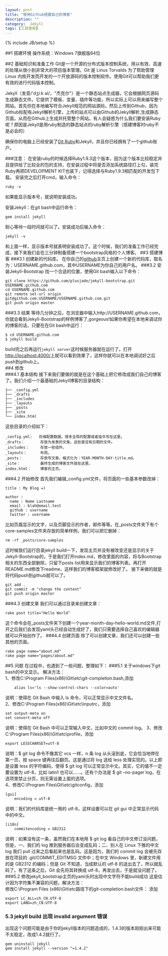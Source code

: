 ```yaml
---
layout: post
title: "使用Github搭建自己的博客"
description: ""
category:  Jekyll
tags: [工具使用]
---
```

{% include JB/setup %}


##1 搭建环境
操作系统：Windows 7旗舰版64位

##2 基础知识和准备工作
Git是一个开源的分布式版本控制系统，用以有效、高速的处理从很小到非常大的项目版本管理。Git 是 Linus Torvalds 为了帮助管理 Linux 内核开发而开发的一个开放源码的版本控制软件。使用Git可以帮助我们更有效的进行代码版本控制。

Jekyll（发音/'dʒiːk əl/，"杰克尔"）是一个静态站点生成器，它会根据网页源码生成静态文件。它提供了模板、变量、插件等功能，所以实际上可以用来编写整个网站。首先你在本地编写符合Jekyll规范的网站源码，然后上传到Github，因为Github标配有Jekyll解析引擎，上传的站点可以由Github的Jekyll解析,生成静态页面，从而在Github上生成并托管整个网站。有人会疑惑为什么我们要安装Ruby呢？原因是Jekyll是用ruby制造的静态站点的ruby解析引擎（搭建博客时ruby不是必会的）

确保你的电脑上已经安装了[Git](http://msysgit.github.io/ "msysGit"),[Ruby](http://rubyinstaller.org/downloads/ "Ruby Installer")和Jekyll，并且你已经拥有了一个github账户。   

###注意：
在安装ruby的时候选择Ruby1.9.3这个版本，因为这个版本比较稳定并且提供给了比较全的包的支持，在安装过程中将是否添加系统路径打上勾，装完Ruby再把DEVELOPMENT KIT也装下，记得选择与Ruby1.9.3相匹配的开发包下载。
安装完之后打开cmd，输入命令：

    ruby -v
如果能显示版本号，就说明安装成功。

安装Jekyll：在git bash中运行命令：

    gem install jekyll
耐心等待一段时间就可以了。安装成功后输入命令：

    jekyll -v
和上面一样，显示版本号就表明安装成功了。这个时候，我们的准备工作已经完成，接下来我们会在三分钟制备搭建一个bootstrap风格的个人博客。
##3 搭建博客
###3.1 创建新的代码库。 
在你自己的[github](https://github.com "Github")主页上创建一个新的代码库，取名为：USERNAME.github.com，其中USERNAME为你自己的用户名。
###3.2 安装Jekyll-Bootstrap
找一个合适的位置，使用Git bash输入以下命令：

    git clone https://github.com/plusjade/jekyll-bootstrap.git USERNAME.github.com
    cd USERNAME.github.com
    git remote set-url origin git@github.com:USERNAME/USERNAME.github.com.git
    git push origin master
###3.3 结果
等待几分钟之后，在浏览器中输入http://USERNAME.github.com，你就会看到Jekyll-Bootstrap的样例博客了,gorgeous!如果你希望在本地来调试你的博客的话，只要在在Git bash中运行：

    $ cd USERNAME.github.com 
    $ jekyll build
build完之后再运行`jekyll server`这时候服务器就在运行了。打开[http://localhost:4000/](http://localhost:4000/)上就可以看到效果了，这样你就可以在本地调试好之后push到github上。  
##4 修改  
###4.1 基本结构
接下来我们要做的就是在这个基础上把它修改成我们自己的博客了。我们介绍一个最基础的Jekyll博客的目录结构：     
    
    ├── _config.yml
    ├── _drafts
    ├── _includes
    ├── _layouts
    ├── _posts
    ├── _site
    └── index.html
这些目录的介绍如下：  

    _config.yml:   存储配置数据。很多全局的配置或者指令写在这里。  
    _drafts：	   存放为发表的文章。这些是没有日期的文件。  
    _includes：	   存放一些组件。  
    _layouts：	   布局。  
    _posts：	       存放写文章，格式化为：YEAR-MONTH-DAY-title.md。  
    _site：	       最终生成的博客文件就在这里。  
    index.html：	   博客的主页。  
  

###4.2 开始修改
首先我们编辑_config.yml文件，将页面的一些基本参数改掉：

    title : My Blog =)
    
    author :
      name : Name Lastname
      email : blah@email.test
      github : username
      twitter : username

比如页眉显示的文字，以及页脚显示的作者，邮件等等。在_posts文件夹下有个core-samples文件夹存放的简单样例，我们可以把它删掉：

    rm -rf _posts/core-samples
这时候我们运行目录jekyll build一下，发现主页并没有被改变还是显示的关于Jekyll-Bootstrap的，于是我们打开index.md，修改里面的内容，将与Bootstrap相关的东西全部删除，只留下posts list用来显示我们的博客列表。再打开README.md修改下readme，这样我们的博客框架就修改好了。
接下来做的就是将代码push到github就可以了。

    git add .
    git commit -m "change the content"
    git push origin master
###4.3 创建文章
我们可以通过目录来创建文章：

    rake post title="Hello World"
这个命令会在_posts文件夹下创建一个year-month-day-hello-world.md文件,打开之后我们会发现yaml头已经自动生成好了，我们只需要选择自己喜欢的编辑器就可以开始创作了。
###4.4 创建页面
除了可以创建文章，我们还可以创建一些其他的页面。

    rake page name="about.md"
    rake page name="pages/about.md"

##5 问题
在过程中，也遇到了一些问题，整理如下：
###5.1 关于windows下git bash的中文显示。
解决方法：  
1、修改C:\Program Files(x86)\Git\etc\git-completion.bash,添加  

    	alias ls='ls --show-control-chars --color=auto'  
说明：使得在 Git Bash 中输入 ls 命令，可以正常显示中文文件名。  
2、修改C:\Program Files(x86)\Git\etc\inputrc，添加

    set output-meta on
    set convert-meta off
说明：使得在 Git Bash 中可以正常输入中文，比如中文的 commit log。
3、修改C:\Program Files(x86)\Git\etc\profile，添加

    export LESSCHARSET=utf-8
说明：$ git log 命令不像其它 vcs 一样，n 条 log 从头滚到底，它会恰当地停在第一页，按 space 键再往后翻页。这是通过将 log 送给 less 处理实现的。以上即是设置 less 的字符编码，使得 $ git log 可以正常显示中文。其实，它的值不一定要设置为 utf-8，比如 latin1 也可以……。还有个办法是 $ git –no-pager log，在选项里禁止分页，则无需设置上面的选项。  
4、修改C:\Program Files\Git\etc\gitconfig，添加

    [gui]
    	encoding = utf-8
说明：我们的代码库是统一用的 utf-8，这样设置可以在 git gui 中正常显示代码中的中文。

    [i18n]
 	    commitencoding = GB2312
说明：如果没有这一条，虽然我们在本地用 $ git log 看自己的中文修订没问题，但是，一、我们的 log 推到服务器后会变成乱码；二、别人在 Linux 下推的中文 log 我们 pull 过来之后看起来也是乱码。这是因为，我们的 commit log 会被先存放在项目的 .git/COMMIT_EDITMSG 文件中；在中文 Windows 里，新建文件用的是 GB2312 的编码；但是 Git 不知道，当成默认的 utf-8 的送出去了，所以就乱码了。有了这条之后，Git 会先将其转换成 utf-8，再发出去，于是就没问题了。
###5.2 修改jekyll_bootstrap主页的yaml头时出现中文字符不能build成功
这是估计因为字符集不兼容的问题，解决方法：  
修改C:\Program Files (x86)\Git\etc路径下的git-completion.bash文件： 添加  

    export LC_ALL=zh_CN.UTF-8
    export LANG=zh_CN.UTF-8

### 5.3 jekyll build 出现 invalid argument 错误

出现这个问题可能是由于你的jekyll版本的问题造成的，1.4.3的版本刚刚出来可能不太稳定，改成1.4.2就行了。

    gem uninstall jekyll
    gem install jekyll --version "=1.4.2"
